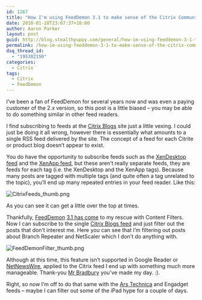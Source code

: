 ```yaml
---
id: 1267
title: "How I'm using FeedDemon 3.1 to make sense of the Citrix Community Blog feed"
date: 2010-01-28T23:07:37+10:00
author: Aaron Parker
layout: post
guid: http://blog.stealthpuppy.com/general/how-im-using-feeddemon-3-1-to-make-sense-of-the-citrix-community-blog-feed
permalink: /how-im-using-feeddemon-3-1-to-make-sense-of-the-citrix-community-blog-feed/
dsq_thread_id:
  - "195382150"
categories:
  - Citrix
tags:
  - Citrix
  - FeedDemon
---
```

I’ve been a fan of FeedDemon for several years now and was even a paying customer of the 2.x version, so this post is a little biased – you may be able to do something similar in other feed readers.

I find subscribing to feeds at the [Citrix Blogs](http://community.citrix.com/blogs) site just a little vexing. I could just be doing it all wrong, however there is essentially what amounts to a single RSS feed delivered by the site. The concept of a feed for each Citrite or product blog doesn’t appear to exist.

You do have the opportunity to subscribe feeds such as the [XenDesktop feed](http://feeds.citrix.com/officialcitrixblog/group/xen-desktop) and the [XenApp feed](http://feeds.citrix.com/officialcitrixblog/group/xenapp), but these aren’t really separate feeds, they are feeds for each tag (i.e. the XenDesktop and the XenApp tags). Because many posts are tagged with multiple tags (and quite often a tag unrelated to the topic), you’ll end up many repeated entries in your feed reader. Like this:

![CitrixFeeds_thumb.png]({{site.baseurl}}/media/2010/01/CitrixFeeds.png) 

As you can see it can get a little over the top at times.

Thankfully, [FeedDemon](http://www.newsgator.com/Individuals/FeedDemon/Default.aspx)&#160;[3.1 has come](http://nick.typepad.com/blog/2010/01/introducing-feeddemon-31.html) to my rescue with Content Filters. Now I can subscribe to the single [Citrix Blogs feed](http://community.citrix.com/blogs/rss) and just filter out the posts that don’t interest me. Here you can see that I’m filtering out posts about Branch Repeater and NetScaler which I don’t do anything with.

![FeedDemonFilter_thumb.png]({{site.baseurl}}/media/2010/01/FeedDemonFilter.png)

Although at this time, this feature isn’t supported in Google Reader or [NetNewsWire](http://www.newsgator.com/Individuals/NetNewsWireiPhone/Default.aspx), applied to the Citrix feed I end up with something much more manageable. Thank-you [Mr Bradbury](http://nick.typepad.com/) you’ve made my day. :).

Right, so now I’m off to do that same with the [Ars Technica](http://feeds.arstechnica.com/arstechnica/everything) and Engadget feeds – maybe I can filter out some of the iPad hype for a couple of days.
